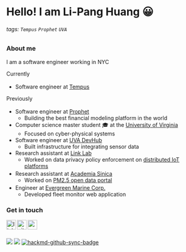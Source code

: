 
# Hello! I am Li-Pang Huang :grinning:
###### tags: `Tempus` `Prophet` `UVA`
<!-- ![](https://img.shields.io/badge/-Open%20To%20Work-brightgreen) ![](https://img.shields.io/badge/Seeking-Software%20Engineer-red) -->

### About me
I am a software engineer working in NYC

Currently
- Software engineer at [Tempus](https://www.tempus.com/) <img width="17" height="17" src="https://i.imgur.com/Pg5NlGl.png" />

Previously
- Software engineer at [Prophet](https://tryprophet.com/) <img width="17px" height="17" src="https://i.imgur.com/vYYIWJR.png" />
    - Building the best financial modeling platform in the world
- Computer science master student :mortar_board: at the [University of Virginia](https://www.virginia.edu/) <img width="16.88px" height="15" src="https://i.imgur.com/CbORNOa.png" />
    - Focused on cyber-physical systems
- Software engineer at [UVA DevHub](https://devhub.virginia.edu/)
    - Built infrastructure for integrating sensor data
- Research assistant at [Link Lab](https://engineering.virginia.edu/link-lab)
    - Worked on data privacy policy enforcement on [distributed IoT platforms](https://github.com/nabeeln7/on-the-edge)
- Research assistant at [Academia Sinica](https://www.iis.sinica.edu.tw/) <img width="17px" height="17" src="https://i.imgur.com/vVAslDb.png" />
    - Worked on [PM2.5 open data portal](https://pm25.lass-net.org/)
- Engineer at [Evergreen Marine Corp.](https://www.evergreen-marine.com/) <img width="17px" height="17" src="https://i.imgur.com/zCzQPT0.png" />
    - Developed fleet monitor web application

### Get in touch
<a href="https://www.linkedin.com/in/huanglipang" target="_blank">
  <img align="left" alt="linkedin" width="25px" src="https://cdn3.iconfinder.com/data/icons/social-network-icon/112/linkedin-512.png" />
</a>
<a href="https://github.com/HuangLiPang" target="_blank">
  <img align="left" alt="github" width="25px" src="https://i.imgur.com/BYswT8D.png" />
</a>
<a href="mailto:huanglipang@virginia.edu" target="_blank">
  <img align="left" alt="email" width="25px" src="https://i.imgur.com/AfHYq76.png" />
</a>

<!-- <a href="https://huanglipang.me" target="_blank">
  <img align="left" alt="homepage" width="25px" src="https://i.imgur.com/CzvZnaa.png" />
</a>
<a href="https://info.huanglipang.me" target="_blank">
  <img align="left" alt="info" width="25px" src="https://i.imgur.com/OqAAXLh.png" />
</a> -->
<!-- <a href="https://github.huanglipang.me/resume" target="_blank">
  <img align="left" alt="resume" width="25px" src="https://i.imgur.com/DA0BgeJ.png" />
</a> -->

<br>

<!-- 
### Projects
Please check [here](Projects.md). -->

<br>

<!-- ![Li-Pang's github stats](https://github-readme-stats.vercel.app/api?username=huanglipang&show_icons=true) -->


![](https://visitor-badge.glitch.me/badge?page_id=huanglipang/huanglipang)
![](https://img.shields.io/github/last-commit/huanglipang/huanglipang)
[![hackmd-github-sync-badge](https://hackmd.io/JBhRSJrBTQ21sswgSTGA1w/badge)](https://hackmd.io/JBhRSJrBTQ21sswgSTGA1w)

<!-- <a href="https://www.virginia.edu/" target="_blank">
<img width="102px" height="62.6" alt="uva" src="https://i.imgur.com/lF0kUkZ.png" />
</a> -->

